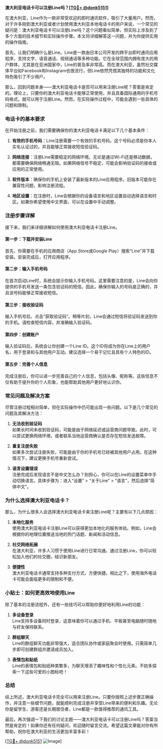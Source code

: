 **澳大利亚电话卡可以注册Line吗？[[TG💪+ @donk5151](https://t.me/s/donk5151)]**

在澳大利亚，Line作为一款非常受欢迎的即时通讯软件，吸引了大量用户。然而，对于许多刚到澳大利亚或者计划使用澳大利亚本地电话卡的用户来说，一个常见的疑问是：澳大利亚电话卡可以注册Line吗？这个问题看似简单，但实际上涉及到了多个方面的技术细节和实际操作步骤。本文将详细解答这一问题，并为你提供实用的操作指南。

首先，让我们明确什么是Line。Line是一款由日本公司开发的跨平台即时通讯应用程序，支持文字、语音通话、视频通话等多种功能。它在全球范围内拥有庞大的用户群体，尤其是在亚洲国家中，Line的普及率非常高。而在澳大利亚，虽然社交媒体平台如Facebook和Instagram也很流行，但Line依然凭借其独特的功能和文化特色吸引了不少用户。

那么，回到问题本身——澳大利亚电话卡是否可以用来注册Line呢？答案是肯定的。理论上，只要你的澳大利亚电话卡能够正常使用，并且具备国际通用的手机号码格式，就可以用于注册Line。然而，在实际操作过程中，可能会遇到一些具体的问题和限制。

### **电话卡的基本要求**

在开始注册之前，我们需要确保你的澳大利亚电话卡满足以下几个基本条件：

1. **有效的手机号码**：Line注册需要一个有效的手机号码。这个号码必须是你本人实名认证过的，并且能够正常接收短信验证码。
   
2. **网络连接**：注册Line需要稳定的网络环境。无论是通过Wi-Fi还是移动数据，都需要确保网络畅通无阻。如果网络信号不稳定，可能会影响验证码的接收或应用的正常使用。

3. **软件版本**：确保你的手机上安装了最新版本的Line应用程序。旧版本可能存在兼容性问题，影响注册流程。

4. **地区设置**：在注册时，Line会根据你的设备语言和地区设置自动选择语言和时区。如果你希望使用中文界面，可以在设置中手动调整。

### **注册步骤详解**

接下来，我们来详细讲解如何使用澳大利亚电话卡注册Line。

#### **第一步：下载并安装Line**
首先，你需要在手机的应用商店（App Store或Google Play）搜索“Line”并下载安装。安装完成后，打开应用程序。

#### **第二步：输入手机号码**
在首次启动Line时，系统会提示你输入手机号码。这里需要注意的是，Line会向你提供的手机号发送一条包含验证码的短信。因此，确保你输入的号码是正确的，并且该号码能够正常接收短信。

#### **第三步：接收验证码**
输入手机号后，点击“获取验证码”。稍等片刻，Line会通过短信将验证码发送到你的手机。请检查短信内容，并准确输入验证码。

#### **第四步：创建账户**
输入验证码后，系统会让你创建一个Line ID。这个ID将成为你在Line上的用户名，用于登录和与其他用户互动。建议选择一个易于记忆且具有个人特色的ID。

#### **第五步：完善个人信息**
完成注册后，你可以进一步完善自己的个人信息，包括头像、昵称等。这些信息不仅有助于提升你的个人形象，也能帮助其他用户更好地认识你。

### **常见问题及解决方案**

尽管注册过程相对简单，但在实际操作中仍可能出现一些问题。以下是几个常见的问题及其解决方法：

1. **无法收到验证码**  
   如果长时间未收到验证码，可能是由于网络延迟或运营商问题导致。此时，可以尝试更换网络环境，或者联系当地运营商确认是否存在短信发送故障。

2. **重复注册失败**  
   如果多次尝试注册失败，可能是由于你的手机号已经被其他用户占用。在这种情况下，建议更换手机号重新尝试。

3. **语言设置错误**  
   注册完成后发现语言不是中文怎么办？别担心，你可以在Line的设置菜单中手动切换语言。具体步骤为：进入“设置” > “关于Line” > “语言”，然后选择“简体中文”。

### **为什么选择澳大利亚电话卡？**

那么，为什么很多人会选择澳大利亚电话卡来注册Line呢？主要有以下几点原因：

1. **本地化服务**  
   使用澳大利亚电话卡注册Line可以获得更加本地化的服务体验。例如，Line会根据你的地理位置推送当地的热门话题、新闻和活动信息。

2. **社交网络拓展**  
   在澳大利亚，许多人习惯于使用Line进行日常沟通。通过注册Line，你可以轻松加入他们的社交圈，结识新朋友。

3. **便捷性**  
   澳大利亚电话卡通常支持多种支付方式，方便快捷。相比之下，使用海外电话卡可能会面临更多的限制和不便。

### **小贴士：如何更高效地使用Line**

除了基本的注册流程外，还有一些技巧可以帮助你更好地利用Line的功能：

1. **多设备登录**  
   Line支持多设备同时登录，这意味着你可以通过手机、平板甚至电脑随时随地与好友保持联系。

2. **群组聊天**  
   Line的群组聊天功能非常强大，适合团队协作或家庭聚会时使用。只需简单几步即可创建群组并邀请成员加入。

3. **表情包和贴纸**  
   Line的表情包和贴纸种类繁多，为聊天增添了趣味性和个性化元素。不妨多探索一下这些可爱的小图标吧！

### **总结**

综上所述，澳大利亚电话卡完全可以用来注册Line。只要你按照上述步骤正确操作，并注意一些细节问题，就能顺利完成注册并享受Line带来的便利和乐趣。无论你是留学生、游客还是长期居住者，Line都是一款值得推荐的通讯工具。

最后，再次强调一下我们的讨论主题——澳大利亚电话卡可以注册Line吗？答案当然是肯定的！如果你还有任何疑问，欢迎随时留言交流。希望这篇文章能对你有所帮助，祝你在澳大利亚的生活更加丰富多彩！

[[TG💪+ @donk5151](https://t.me/s/donk5151) ![Image](https://i.postimg.cc/rwNCRYN7/Snipaste-2025-04-30-17-27-05.png)]